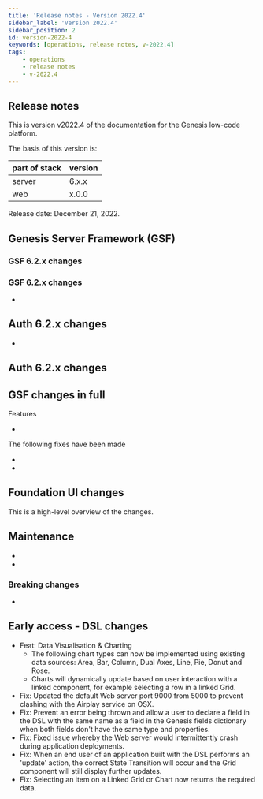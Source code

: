 ```yaml
---
title: 'Release notes - Version 2022.4'
sidebar_label: 'Version 2022.4'
sidebar_position: 2
id: version-2022-4
keywords: [operations, release notes, v-2022.4]
tags:
    - operations
    - release notes
    - v-2022.4
---
```


## Release notes
This is version v2022.4 of the documentation for the Genesis low-code platform.

The basis of this version is:

| part of stack | version | 
|---------------|---------|
| server        | 6.x.x   |  
| web           | x.0.0   |   

Release date: December 21, 2022. 

## Genesis Server Framework (GSF)





### GSF 6.2.x changes


### GSF 6.2.x changes

- 

## Auth 6.2.x changes
- 

## Auth 6.2.x changes



## GSF changes in full

Features

-  

The following fixes have been made

- 
- 

## Foundation UI changes
This is a high-level overview of the changes.

## Maintenance

- 
- 



### Breaking changes 

- 


## Early access - DSL changes

- Feat: Data Visualisation & Charting
  - The following chart types can now be implemented using existing data sources: Area, Bar, Column, Dual Axes, Line, Pie, Donut and Rose.
  - Charts will dynamically update based on user interaction with a linked component, for example selecting a row in a linked Grid.
- Fix: Updated the default Web server port 9000 from 5000 to prevent clashing with the Airplay service on OSX.
- Fix: Prevent an error being thrown and allow a user to declare a field in the DSL with the same name as a field in the Genesis fields dictionary when both fields don't have the same type and properties.
- Fix: Fixed issue whereby the Web server would intermittently crash during application deployments.
- Fix: When an end user of an application built with the DSL performs an 'update' action, the correct State Transition will occur and the Grid component will still display further updates.
- Fix: Selecting an item on a Linked Grid or Chart now returns the required data.